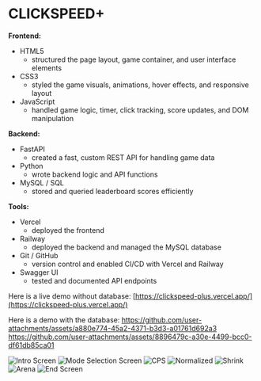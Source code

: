 # CLICKSPEED+

**Frontend:**  
- HTML5 
  - structured the page layout, game container, and user interface elements  
- CSS3 
  - styled the game visuals, animations, hover effects, and responsive layout  
- JavaScript 
  - handled game logic, timer, click tracking, score updates, and DOM manipulation  

**Backend:**  
- FastAPI  
  - created a fast, custom REST API for handling game data  
- Python  
  - wrote backend logic and API functions  
- MySQL / SQL  
  - stored and queried leaderboard scores efficiently  

**Tools:**  
- Vercel  
  - deployed the frontend  
- Railway  
  - deployed the backend and managed the MySQL database  
- Git / GitHub  
  - version control and enabled CI/CD with Vercel and Railway  
- Swagger UI  
  - tested and documented API endpoints  

Here is a live demo without database:
[https://clickspeed-plus.vercel.app/](https://clickspeed-plus.vercel.app/)

Here is a demo with the database:
https://github.com/user-attachments/assets/a880e774-45a2-4371-b3d3-a01761d692a3 
https://github.com/user-attachments/assets/8896479c-a30e-4499-bcc0-df61db85ca01 

![Intro Screen](https://github.com/user-attachments/assets/abd89c71-b5a9-49fa-af55-3cd9211e26ea)
![Mode Selection Screen](https://github.com/user-attachments/assets/d0b60f36-9936-4f19-97d9-7457e4a308de)
![CPS](https://github.com/user-attachments/assets/740ad515-d99b-4b36-b7a5-d2864ca677ac)
![Normalized](https://github.com/user-attachments/assets/2f6566ea-faf4-43e6-be29-13c77029eade)
![Shrink](https://github.com/user-attachments/assets/4d1efe24-208b-4738-ac11-814b12061fd2)
![Arena](https://github.com/user-attachments/assets/31ef9a8c-9c0f-47fd-987b-8413702ab2f0)
![End Screen](https://github.com/user-attachments/assets/594445c0-48eb-4381-8f7d-31bfe9fd02ae)
